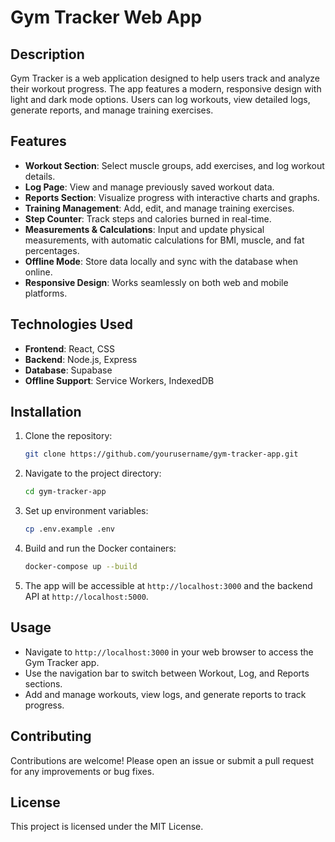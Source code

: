 # Gym Tracker Web App

## Description

Gym Tracker is a web application designed to help users track and analyze their workout progress. The app features a modern, responsive design with light and dark mode options. Users can log workouts, view detailed logs, generate reports, and manage training exercises.

## Features

- **Workout Section**: Select muscle groups, add exercises, and log workout details.
- **Log Page**: View and manage previously saved workout data.
- **Reports Section**: Visualize progress with interactive charts and graphs.
- **Training Management**: Add, edit, and manage training exercises.
- **Step Counter**: Track steps and calories burned in real-time.
- **Measurements & Calculations**: Input and update physical measurements, with automatic calculations for BMI, muscle, and fat percentages.
- **Offline Mode**: Store data locally and sync with the database when online.
- **Responsive Design**: Works seamlessly on both web and mobile platforms.

## Technologies Used

- **Frontend**: React, CSS
- **Backend**: Node.js, Express
- **Database**: Supabase
- **Offline Support**: Service Workers, IndexedDB

## Installation

1. Clone the repository:
   ```sh
   git clone https://github.com/yourusername/gym-tracker-app.git
   ```

2. Navigate to the project directory:
   ```sh
   cd gym-tracker-app
   ```

3. Set up environment variables:
   ```sh
   cp .env.example .env
   ```

4. Build and run the Docker containers:
   ```sh
   docker-compose up --build
   ```

5. The app will be accessible at `http://localhost:3000` and the backend API at `http://localhost:5000`.

## Usage

- Navigate to `http://localhost:3000` in your web browser to access the Gym Tracker app.
- Use the navigation bar to switch between Workout, Log, and Reports sections.
- Add and manage workouts, view logs, and generate reports to track progress.

## Contributing

Contributions are welcome! Please open an issue or submit a pull request for any improvements or bug fixes.

## License

This project is licensed under the MIT License.